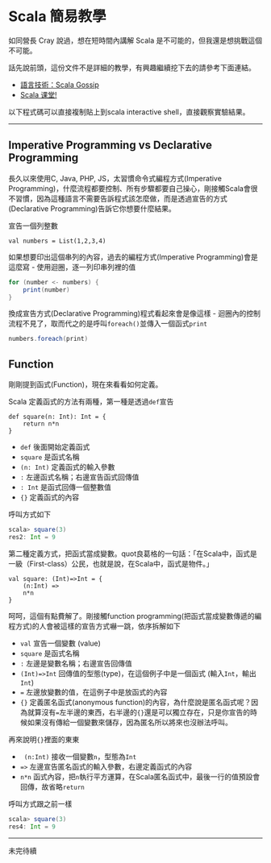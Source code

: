 # Scala 簡易教學 #

如同營長 Cray 說過，想在短時間內講解 Scala 是不可能的，但我還是想挑戰這個不可能。

話先說前頭，這份文件不是詳細的教學，有興趣繼續挖下去的請參考下面連結。

- [語言技術：Scala Gossip](http://openhome.cc/Gossip/Scala/)
- [Scala 课堂!](https://twitter.github.io/scala_school/zh_cn/)

以下程式碼可以直接複制貼上到scala interactive shell，直接觀察實驗結果。
___
## Imperative Programming vs Declarative Programming ##

長久以來使用C, Java, PHP, JS，太習慣命令式編程方式(Imperative Programming)，什麼流程都要控制、所有步驟都要自己操心，剛接觸Scala會很不習慣，因為這種語言不需要告訴程式該怎麼做，而是透過宣告的方式(Declarative Programming)告訴它你想要什麼結果。

宣告一個列整數
```
val numbers = List(1,2,3,4)
```

如果想要印出這個串列的內容，過去的編程方式(Imperative Programming)會是這麼寫 - 使用迴圈，逐一列印串列裡的值
```scala
for (number <- numbers) {
    print(number)
}
```

換成宣告方式(Declarative Programming)程式看起來會是像這樣 - 迴圈內的控制流程不見了，取而代之的是呼叫```foreach()```並傳入一個函式```print```
```scala
numbers.foreach(print)
```

## Function ##

剛剛提到函式(Function)，現在來看看如何定義。

Scala 定義函式的方法有兩種，第一種是透過```def```宣告
```
def square(n: Int): Int = {
    return n*n
}
```

- ```def``` 後面開始定義函式
- ```square``` 是函式名稱
- ```(n: Int)``` 定義函式的輸入參數
- ```:``` 左邊函式名稱；右邊宣告函式回傳值
- ```: Int``` 是函式回傳一個整數值
- ```{}``` 定義函式的內容

呼叫方式如下
```scala
scala> square(3)
res2: Int = 9
```

第二種定義方式，把函式當成變數。quot良葛格的一句話：「在Scala中，函式是一級（First-class）公民，也就是說，在Scala中，函式是物件。」
```
val square: (Int)=>Int = {
    (n:Int) =>
    n*n
}
```

呵呵，這個有點費解了。剛接觸function programming(把函式當成變數傳遞的編程方式)的人會被這樣的宣告方式嚇一跳，依序拆解如下

- ```val``` 宣告一個變數 (value)
- ```square``` 是函式名稱
- ```:``` 左邊是變數名稱；右邊宣告回傳值
- ```(Int)=>Int``` 回傳值的型態(type)，在這個例子中是一個函式 (輸入```Int```，輸出```Int```)
- ```=``` 左邊放變數的值，在這例子中是放函式的內容
- ```{}``` 定義匿名函式(anonymous function)的內容，為什麼說是匿名函式呢？因為就算沒有```=```左半邊的東西，右半邊的```{}```還是可以獨立存在，只是你宣告的時候如果沒有傳給一個變數來儲存，因為匿名所以將來也沒辦法呼叫。

再來說明```{}```裡面的東東
- ``` (n:Int)``` 接收一個變數```n```，型態為```Int```
- ```=>``` 左邊宣告匿名函式的輸入參數，右邊定義函式的內容
- ```n*n``` 函式內容，把```n```執行平方運算，在Scala匿名函式中，最後一行的值預設會回傳，故省略```return```

呼叫方式跟之前一樣
```scala
scala> square(3)
res4: Int = 9
```
___
未完待續
